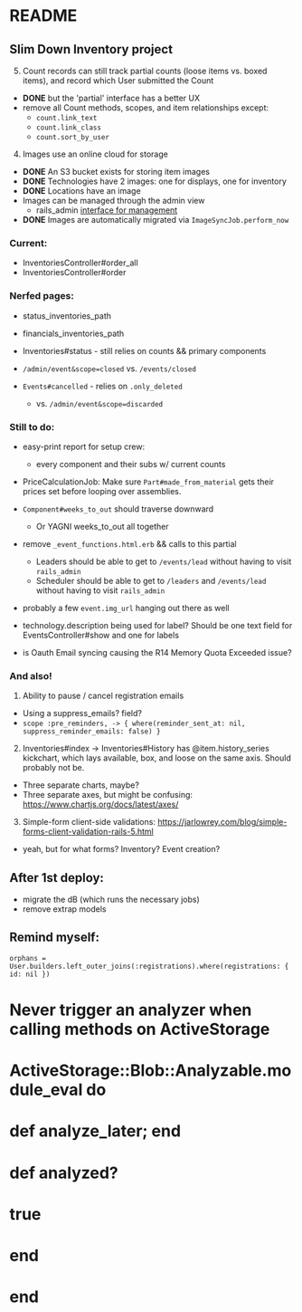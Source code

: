 # README
## Slim Down Inventory project

5. Count records can still track partial counts (loose items vs. boxed items), and record which User submitted the Count
  - **DONE** but the 'partial' interface has a better UX
  - remove all Count methods, scopes, and item relationships except:
    - `count.link_text`
    - `count.link_class`
    - `count.sort_by_user`

4. Images use an online cloud for storage
  - **DONE** An S3 bucket exists for storing item images
  - **DONE** Technologies have 2 images: one for displays, one for inventory
  - **DONE** Locations have an image
  - Images can be managed through the admin view
    * rails_admin [interface for management](https://github.com/sferik/rails_admin/wiki/ActiveStorage)
  - **DONE** Images are automatically migrated via `ImageSyncJob.perform_now`

### Current:
* InventoriesController#order_all
* InventoriesController#order

### Nerfed pages:
* status_inventories_path
* financials_inventories_path

* Inventories#status - still relies on counts && primary components
* `/admin/event&scope=closed` vs. `/events/closed`
* `Events#cancelled` - relies on `.only_deleted`
  - vs. `/admin/event&scope=discarded`

### Still to do:
- easy-print report for setup crew:
  - every component and their subs w/ current counts

- PriceCalculationJob: Make sure `Part#made_from_material` gets their prices set before looping over assemblies.

- `Component#weeks_to_out` should traverse downward
  - Or YAGNI weeks_to_out all together

- remove `_event_functions.html.erb` && calls to this partial
  - Leaders should be able to get to `/events/lead` without having to visit `rails_admin`
  - Scheduler should be able to get to `/leaders` and `/events/lead` without having to visit `rails_admin`

- probably a few `event.img_url` hanging out there as well
- technology.description being used for label? Should be one text field for EventsController#show and one for labels

- is Oauth Email syncing causing the R14 Memory Quota Exceeded issue?

### And also!
1. Ability to pause / cancel registration emails
  - Using a suppress_emails? field?
  - `scope :pre_reminders, -> { where(reminder_sent_at: nil, suppress_reminder_emails: false) }`

2. Inventories#index -> Inventories#History has @item.history_series kickchart, which lays available, box, and loose on the same axis. Should probably not be.
  - Three separate charts, maybe?
  - Three separate axes, but might be confusing: https://www.chartjs.org/docs/latest/axes/

3. Simple-form client-side validations: https://jarlowrey.com/blog/simple-forms-client-validation-rails-5.html
- yeah, but for what forms? Inventory? Event creation?

## After 1st deploy:
- migrate the dB (which runs the necessary jobs)
- remove extrap models

## Remind myself:
`orphans = User.builders.left_outer_joins(:registrations).where(registrations: { id: nil })`

# Never trigger an analyzer when calling methods on ActiveStorage
# ActiveStorage::Blob::Analyzable.module_eval do
#   def analyze_later; end

#   def analyzed?
#     true
#   end
# end
